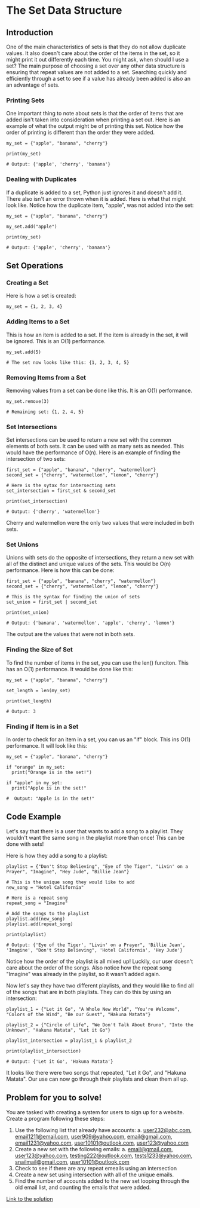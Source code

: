 # The Set Data Structure

## Introduction
One of the main characteristics of sets is that they do not allow duplicate values. It also doesn't care about the order of the items in the set, so it might print it out differently each time. You might ask, when should I use a set? The main purpose of choosing a set over any other data structure is ensuring that repeat values are not added to a set. Searching quickly and efficiently through a set to see if a value has already been added is also an an advantage of sets.

### Printing Sets
One important thing to note about sets is that the order of items that are added isn't taken into consideration when printing a set out. Here is an example of what the output might be of printing this set. Notice how the order of printing is different than the order they were added.

```
my_set = {"apple", "banana", "cherry"}

print(my_set) 

# Output: {'apple', 'cherry', 'banana'}

```

### Dealing with Duplicates
If a duplicate is added to a set, Python just ignores it and doesn't add it. There also isn't an error thrown when it is added. Here is what that might look like. Notice how the duplicate item, "apple", was not added into the set:

```
my_set = {"apple", "banana", "cherry"}

my_set.add("apple")

print(my_set) 

# Output: {'apple', 'cherry', 'banana'}
```

## Set Operations

### Creating a Set 
Here is how a set is created:
```
my_set = {1, 2, 3, 4}
```

### Adding Items to a Set
This is how an item is added to a set. If the item is already in the set, it will be ignored. This is an O(1) performance.

```
my_set.add(5)

# The set now looks like this: {1, 2, 3, 4, 5}
```


### Removing Items from a Set
Removing values from a set can be done like this. It is an O(1) performance.

```
my_set.remove(3)

# Remaining set: {1, 2, 4, 5}
```


### Set Intersections
Set intersections can be used to return a new set with the common elements of both sets. It can be used with as many sets as needed. This would have the performance of O(n). Here is an example of finding the intersection of two sets:

```
first_set = {"apple", "banana", "cherry", "watermellon"}
second_set = {"cherry", "watermellon", "lemon", "cherry"}

# Here is the sytax for intersecting sets
set_intersection = first_set & second_set

print(set_intersection)

# Output: {'cherry', 'watermellon'}
```

Cherry and watermellon were the only two values that were included in both sets.

### Set Unions
Unions with sets do the opposite of intersections, they return a new set with all of the distinct and unique values of the sets. This would be O(n) performance. Here is how this can be done:

```
first_set = {"apple", "banana", "cherry", "watermellon"}
second_set = {"cherry", "watermellon", "lemon", "cherry"}

# This is the syntax for finding the union of sets
set_union = first_set | second_set

print(set_union)

# Output: {'banana', 'watermellon', 'apple', 'cherry', 'lemon'}
```
The output are the values that were not in both sets.

### Finding the Size of Set
To find the number of items in the set, you can use the len() funciton. This has an O(1) performance. It would be done like this:

```
my_set = {"apple", "banana", "cherry"}

set_length = len(my_set)

print(set_length)

# Output: 3
```

### Finding if Item is in a Set
In order to check for an item in a set, you can us an "if" block. This ins O(1) performance. It will look like this:

```
my_set = {"apple", "banana", "cherry"}

if "orange" in my_set:
  print("Orange is in the set!")

if "apple" in my_set:
  print("Apple is in the set!"

#  Output: "Apple is in the set!"
```


## Code Example
Let's say that there is a user that wants to add a song to a playlist. They wouldn't want the same song in the playlist more than once! This can be done with sets!


Here is how they add a song to a playlist:
```
playlist = {"Don't Stop Believing", "Eye of the Tiger", "Livin' on a Prayer", "Imagine", "Hey Jude", "Billie Jean"}

# This is the unique song they would like to add
new_song = "Hotel California"

# Here is a repeat song
repeat_song = "Imagine"

# Add the songs to the playlist
playlist.add(new_song)
playlist.add(repeat_song)

print(playlist)

# Output: {'Eye of the Tiger', "Livin' on a Prayer", 'Billie Jean', 'Imagine', "Don't Stop Believing", 'Hotel California', 'Hey Jude'}
```

Notice how the order of the playlist is all mixed up! Luckily, our user doesn't care about the order of the songs. Also notice how the repeat song "Imagine" was already in the playlist, so it wasn't added again.


Now let's say they have two different playlists, and they would like to find all of the songs that are in both playlists. They can do this by using an intersection:

```
playlist_1 = {"Let it Go", "A Whole New World", "You're Welcome", "Colors of the Wind", "Be our Guest", "Hakuna Matata"}

playlist_2 = {"Circle of Life", "We Don't Talk About Bruno", "Into the Unknown", "Hakuna Matata", "Let it Go"}

playlist_intersection = playlist_1 & playlist_2

print(playlist_intersection)

# Output: {'Let it Go', 'Hakuna Matata'}
```

It looks like there were two songs that repeated, "Let it Go", and "Hakuna Matata". Our use can now go through their playlists and clean them all up.


## Problem for you to solve!

You are tasked with creating a system for users to sign up for a website. Create a program following these steps:
1. Use the following list that already have accounts:
  a. user232@abc.com, email1211@email.com, user909@yahoo.com, email@gmail.com, email1231@yahoo.com, user10101@outlook.com, user123@yahoo.com
2. Create a new set with the following emails:
  a. email@gmail.com, user123@yahoo.com, testing222@outlook.com, tests1233@yahoo.com, snailmail@gmail.com, user10101@outlook.com
3. Check to see if there are any repeat emeails using an intersection
4. Create a new set using intersection with all of the unique emails.
5. Find the number of accounts added to the new set looping through the old email list, and counting the emails that were added.

[Link to the solution](set_code_solution.py)
